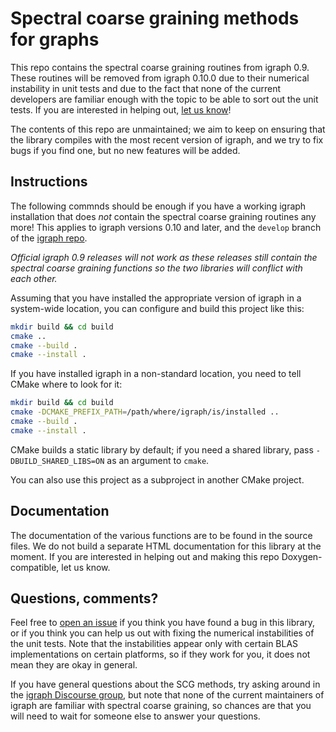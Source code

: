 Spectral coarse graining methods for graphs
===========================================

This repo contains the spectral coarse graining routines from igraph 0.9. These
routines will be removed from igraph 0.10.0 due to their numerical instability
in unit tests and due to the fact that none of the current developers are
familiar enough with the topic to be able to sort out the unit tests. If you
are interested in helping out, [let us
know](https://github.com/igraph/igraph-sch/issues/new)!

The contents of this repo are unmaintained; we aim to keep on ensuring that the
library compiles with the most recent version of igraph, and we try to fix bugs
if you find one, but no new features will be added.

Instructions
------------

The following commnds should be enough if you have a working igraph
installation that does _not_ contain the spectral coarse graining routines any
more! This applies to igraph versions 0.10 and later, and the `develop` branch
of the [igraph repo](https://github.com/igraph/igraph).

*Official igraph 0.9 releases will not work as these releases still contain the
spectral coarse graining functions so the two libraries will conflict with each
other.*

Assuming that you have installed the appropriate version of igraph in
a system-wide location, you can configure and build this project like this:

```sh
mkdir build && cd build
cmake ..
cmake --build .
cmake --install .
```

If you have installed igraph in a non-standard location, you need to tell CMake
where to look for it:

```sh
mkdir build && cd build
cmake -DCMAKE_PREFIX_PATH=/path/where/igraph/is/installed ..
cmake --build .
cmake --install .
```

CMake builds a static library by default; if you need a shared library,
pass `-DBUILD_SHARED_LIBS=ON` as an argument to `cmake`.

You can also use this project as a subproject in another CMake project.

Documentation
-------------

The documentation of the various functions are to be found in the source files.
We do not build a separate HTML documentation for this library at the moment.
If you are interested in helping out and making this repo Doxygen-compatible,
let us know.

Questions, comments?
--------------------

Feel free to [open an issue](https://github.com/igraph/igraph-scg/issues/new)
if you think you have found a bug in this library, or if you think you can
help us out with fixing the numerical instabilities of the unit tests. Note
that the instabilities appear only with certain BLAS implementations on certain
platforms, so if they work for you, it does not mean they are okay in general.

If you have general questions about the SCG methods, try asking around in the
[igraph Discourse group](https://igraph.discourse.group), but note that none of
the current maintainers of igraph are familiar with spectral coarse graining,
so chances are that you will need to wait for someone else to answer your
questions.
